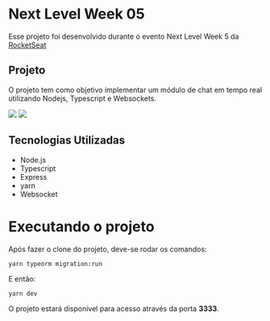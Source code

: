 # Next Level Week 05
Esse projeto foi desenvolvido durante o evento Next Level Week 5 da [RocketSeat](https://rocketseat.com.br/)

## Projeto

O projeto tem como objetivo implementar um módulo de chat em tempo real utilizando Nodejs, Typescript e Websockets.

<img src="http://monteiro.kinghost.net/nlw_05_node/client.png"></img>   <img src="http://monteiro.kinghost.net/nlw_05_node/admin.png"></img>

## Tecnologias Utilizadas

- Node.js
- Typescript
- Express
- yarn
- Websocket

# Executando o projeto

Após fazer o clone do projeto, deve-se rodar os comandos:
```
yarn typeorm migration:run
```
E então:
```
yarn dev
```
O projeto estará disponível para acesso através da porta **3333**.
